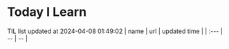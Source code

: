 # Today I Learn 
TIL list updated at 2024-04-08 01:49:02
| name | url | updated time |
| :--- | -- | -- |
